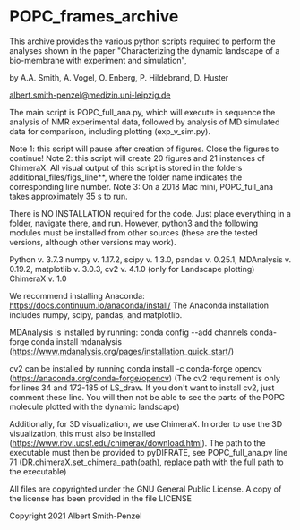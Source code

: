 # POPC_frames_archive
This archive provides the various python scripts required to perform the analyses 
shown in the paper "Characterizing the dynamic landscape of a bio-membrane with 
experiment and simulation", 

by A.A. Smith, A. Vogel, O. Enberg, P. Hildebrand, D. Huster

albert.smith-penzel@medizin.uni-leipzig.de

The main script is POPC_full_ana.py, which will execute in sequence the analysis
of NMR experimental data, followed by analysis of MD simulated data for
comparison, including plotting (exp_v_sim.py).

Note 1: this script will pause after creation of figures. Close the figures to continue!
Note 2: this script will create 20 figures and 21 instances of ChimeraX. All visual output of this script is stored in the folders additional_files/figs_line**, where the folder name indicates the corresponding line number.
Note 3: On a 2018 Mac mini, POPC_full_ana takes approximately 35 s to run.

There is NO INSTALLATION required for the code. Just place everything in a folder, navigate there, and run. However, python3 and the following modules must be installed from other sources (these are the tested versions, although other versions may work).

Python v. 3.7.3
numpy v. 1.17.2,
scipy v. 1.3.0,
pandas v. 0.25.1,
MDAnalysis v. 0.19.2,
matplotlib v. 3.0.3,
cv2 v. 4.1.0 (only for Landscape plotting)
ChimeraX v. 1.0

We recommend installing Anaconda: https://docs.continuum.io/anaconda/install/
The Anaconda installation includes numpy, scipy, pandas, and matplotlib. 

MDAnalysis is installed by running:
conda config --add channels conda-forge
conda install mdanalysis
(https://www.mdanalysis.org/pages/installation_quick_start/)

cv2 can be installed by running 
conda install -c conda-forge opencv
(https://anaconda.org/conda-forge/opencv)
(The cv2 requirement is only for lines 34 and 172-185 of LS_draw. If you don't want to install cv2, just comment these line. You will then not be able to see the parts of the POPC molecule plotted with the dynamic landscape)


Additionally, for 3D visualization, we use ChimeraX. In order to use the 3D visualization, this must also be installed (https://www.rbvi.ucsf.edu/chimerax/download.html). The path to the executable must then be provided to pyDIFRATE, see POPC_full_ana.py line 71 (DR.chimeraX.set_chimera_path(path), replace path with the full path to the executable)


All files are copyrighted under the GNU General Public License. A copy of the license has been provided in the file LICENSE

Copyright 2021 Albert Smith-Penzel